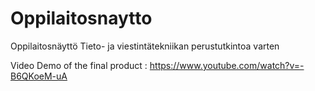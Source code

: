 # Oppilaitosnaytto
Oppilaitosnäyttö Tieto- ja viestintätekniikan perustutkintoa varten

Video Demo of the final product : https://www.youtube.com/watch?v=-B6QKoeM-uA
